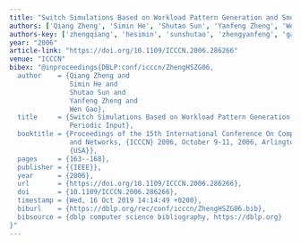 ```yaml
---
title: "Switch Simulations Based on Workload Pattern Generation and Smoothed Periodic Input"
authors: ['Qiang Zheng', 'Simin He', 'Shutao Sun', 'Yanfeng Zheng', 'Wen Gao 0001']
authors-key: ['zhengqiang', 'hesimin', 'sunshutao', 'zhengyanfeng', 'gaowen']
year: "2006"
article-link: "https://doi.org/10.1109/ICCCN.2006.286266"
venue: "ICCCN"
bibex: "@inproceedings{DBLP:conf/icccn/ZhengHSZG06,
  author    = {Qiang Zheng and
               Simin He and
               Shutao Sun and
               Yanfeng Zheng and
               Wen Gao},
  title     = {Switch Simulations Based on Workload Pattern Generation and Smoothed
               Periodic Input},
  booktitle = {Proceedings of the 15th International Conference On Computer Communications
               and Networks, {ICCCN} 2006, October 9-11, 2006, Arlington, Virginia,
               {USA}},
  pages     = {163--168},
  publisher = {{IEEE}},
  year      = {2006},
  url       = {https://doi.org/10.1109/ICCCN.2006.286266},
  doi       = {10.1109/ICCCN.2006.286266},
  timestamp = {Wed, 16 Oct 2019 14:14:49 +0200},
  biburl    = {https://dblp.org/rec/conf/icccn/ZhengHSZG06.bib},
  bibsource = {dblp computer science bibliography, https://dblp.org}
}"
---
```

